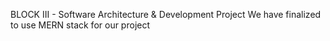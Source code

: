 BLOCK III - Software Architecture & Development Project
We have finalized to use MERN stack for our project
